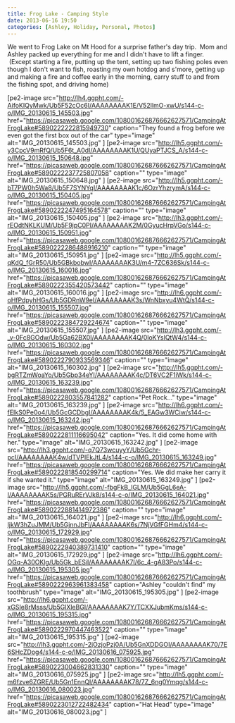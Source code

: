 ```yaml
---
title: Frog Lake - Camping Style
date: 2013-06-16 19:50
categories: [Ashley, Holiday, Personal, Photos]
---
```

We went to Frog Lake on Mt Hood for a surprise father's day trip.  Mom and Ashley packed up everything for me and I didn't have to lift a finger.  (Except starting a fire, putting up the tent, setting up two fishing poles even though I don't want to fish, roasting my own hotdog and s'more, getting up and making a fire and coffee early in the morning, carry stuff to and from the fishing spot, and driving home)

[pe2-image src="http://lh4.ggpht.com/-AifoKIQyMwk/Ub5F52cOc6I/AAAAAAAAK1E/V52IlmO-xwU/s144-c-o/IMG_20130615_145503.jpg" href="https://picasaweb.google.com/108001626876662627571/CampingAtFrogLake#5890222222815949730" caption="They found a frog before we even got the first box out of the car" type="image" alt="IMG_20130615_145503.jpg" ] [pe2-image src="http://lh5.ggpht.com/-y3CpcV9mRfQ/Ub5F6t_A0dI/AAAAAAAAK1U/QUyaPTJCS_A/s144-c-o/IMG_20130615_150648.jpg" href="https://picasaweb.google.com/108001626876662627571/CampingAtFrogLake#5890222237725807058" caption="" type="image" alt="IMG_20130615_150648.jpg" ] [pe2-image src="http://lh5.ggpht.com/-bT7PW0h5Wa8/Ub5F7SYNYqI/AAAAAAAAK1c/6OzrYhzrymA/s144-c-o/IMG_20130615_150405.jpg" href="https://picasaweb.google.com/108001626876662627571/CampingAtFrogLake#5890222247495164578" caption="" type="image" alt="IMG_20130615_150405.jpg" ] [pe2-image src="http://lh3.ggpht.com/-rEOdtNKLKUM/Ub5F9jpC0PI/AAAAAAAAK2M/0GyucHrpVGo/s144-c-o/IMG_20130615_150951.jpg" href="https://picasaweb.google.com/108001626876662627571/CampingAtFrogLake#5890222286488916210" caption="" type="image" alt="IMG_20130615_150951.jpg" ] [pe2-image src="http://lh5.ggpht.com/-qKdQ_fGrR50/Ub5GBkbobwI/AAAAAAAAK3U/m4-7ZC636Sk/s144-c-o/IMG_20130615_160016.jpg" href="https://picasaweb.google.com/108001626876662627571/CampingAtFrogLake#5890222355420573442" caption="" type="image" alt="IMG_20130615_160016.jpg" ] [pe2-image src="http://lh6.ggpht.com/-oHfPdpyhHGs/Ub5GDRnW9eI/AAAAAAAAK3s/WnNbxyu4WtQ/s144-c-o/IMG_20130615_155507.jpg" href="https://picasaweb.google.com/108001626876662627571/CampingAtFrogLake#5890222384729224674" caption="" type="image" alt="IMG_20130615_155507.jpg" ] [pe2-image src="http://lh3.ggpht.com/-_v-0Fc8GOdw/Ub5Ga62BX0I/AAAAAAAAK4Q/0loKYsIQtW4/s144-c-o/IMG_20130615_160302.jpg" href="https://picasaweb.google.com/108001626876662627571/CampingAtFrogLake#5890222790933569346" caption="" type="image" alt="IMG_20130615_160302.jpg" ] [pe2-image src="http://lh5.ggpht.com/-bgRTZmWoaYo/Ub5Gbp34eYI/AAAAAAAAK4c/DT6VC2F1iWk/s144-c-o/IMG_20130615_163239.jpg" href="https://picasaweb.google.com/108001626876662627571/CampingAtFrogLake#5890222803557841282" caption="Pet Rock..." type="image" alt="IMG_20130615_163239.jpg" ] [pe2-image src="http://lh6.ggpht.com/-fEIkS0Pe0o4/Ub5GcGCDbgI/AAAAAAAAK4k/5_EAGw3WCiw/s144-c-o/IMG_20130615_163242.jpg" href="https://picasaweb.google.com/108001626876662627571/CampingAtFrogLake#5890222811116695042" caption="Yes. It did come home with her." type="image" alt="IMG_20130615_163242.jpg" ] [pe2-image src="http://lh3.ggpht.com/-q7Q73wcuyyY/Ub5Gchr-pcI/AAAAAAAAK4w/dTVPIEkJtL4/s144-c-o/IMG_20130615_163249.jpg" href="https://picasaweb.google.com/108001626876662627571/CampingAtFrogLake#5890222818540299714" caption="Yes. We did make her carry it if she wanted it." type="image" alt="IMG_20130615_163249.jpg" ] [pe2-image src="http://lh5.ggpht.com/-fbgFkB_lGLM/Ub5GgL6eA-I/AAAAAAAAK5s/PGRuRErVJk8/s144-c-o/IMG_20130615_164021.jpg" href="https://picasaweb.google.com/108001626876662627571/CampingAtFrogLake#5890222881414972386" caption="" type="image" alt="IMG_20130615_164021.jpg" ] [pe2-image src="http://lh6.ggpht.com/-IjkW3hZuJMM/Ub5GjnnJbFI/AAAAAAAAK6s/7NjVGfFGHm4/s144-c-o/IMG_20130615_172929.jpg" href="https://picasaweb.google.com/108001626876662627571/CampingAtFrogLake#5890222940389731410" caption="" type="image" alt="IMG_20130615_172929.jpg" ] [pe2-image src="http://lh6.ggpht.com/-OGq-A30OKlg/Ub5Gk_bESiI/AAAAAAAAK7I/6c_4-gA83Po/s144-c-o/IMG_20130615_195305.jpg" href="https://picasaweb.google.com/108001626876662627571/CampingAtFrogLake#5890222963961383458" caption="Ashley "couldn't find" my toothbrush" type="image" alt="IMG_20130615_195305.jpg" ] [pe2-image src="http://lh6.ggpht.com/-xGSIe8rMsss/Ub5GlXleBGI/AAAAAAAAK7Y/TCXXJubmKms/s144-c-o/IMG_20130615_195315.jpg" href="https://picasaweb.google.com/108001626876662627571/CampingAtFrogLake#5890222970447463522" caption="" type="image" alt="IMG_20130615_195315.jpg" ] [pe2-image src="http://lh3.ggpht.com/-2jOzjoPzj0A/Ub5GnXDDGOI/AAAAAAAAK70/7E6SHcZDog4/s144-c-o/IMG_20130616_075925.jpg" href="https://picasaweb.google.com/108001626876662627571/CampingAtFrogLake#5890223004662831330" caption="" type="image" alt="IMG_20130616_075925.jpg" ] [pe2-image src="http://lh5.ggpht.com/-m6fzve6ZGRE/Ub5Gn1EnnQI/AAAAAAAAK78/7Z_6ng0Ymqg/s144-c-o/IMG_20130616_080023.jpg" href="https://picasaweb.google.com/108001626876662627571/CampingAtFrogLake#5890223012722482434" caption="Hat Head" type="image" alt="IMG_20130616_080023.jpg" ]
<p class="clear"></p>
